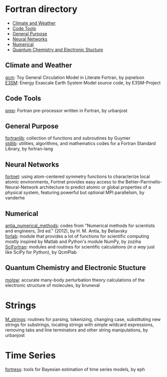 # Fortran directory

* [Climate and Weather](#climate-and-weather)
* [Code Tools](#code-tools)
* [General Purpose](#general-purpose)
* [Neural Networks](#neural-networks)
* [Numerical](#numerical)
* [Quantum Chemistry and Electronic Stucture](#Quantum-Chemistry-and-Electronic-Stucture)

## Climate and Weather
[gcm](https://github.com/pqnelson/gcm): Toy General Circulation Model in Literate Fortran, by pqnelson  
[E3SM](https://github.com/E3SM-Project/E3SM): Energy Exascale Earth System Model source code, by E3SM-Project 

## Code Tools
[prep](https://github.com/urbanjost/prep): Fortran pre-processor written in Fortran, by urbanjost

## General Purpose
[fortranlib](https://github.com/Guymer/fortranlib): collection of functions and subroutines by Guymer  
[stdlib](https://github.com/fortran-lang/stdlib): utilities, algorithms, and mathematics codes for a Fortran Standard Library, by fortran-lang

## Neural Networks
[fortnet](https://github.com/vanderhe/fortnet): using atom-centered symmetry functions to characterize local atomic environments, Fortnet provides easy access to the Behler-Parrinello-Neural-Network architecture to predict atomic or global properties of a physical system, featuring powerful but optional MPI parallelism, by vanderhe

## Numerical
[antia_numerical_methods](https://github.com/Beliavsky/antia_numerical_methods): codes from "Numerical methods for scientists and engineers, 3rd ed." (2012), by H. M. Antia, by Beliavsky  
[forlab](https://github.com/zoziha/forlab): module that provides a lot of functions for scientific computing mostly inspired by Matlab and Python's module NumPy, by zoziha  
[SciFortran](https://github.com/QcmPlab/SciFortran): modules and routines for scientific calculations (*in a way* just like SciPy for Python), by QcmPlab

## Quantum Chemistry and Electronic Stucture
[molgw](https://github.com/bruneval/molgw): accurate many-body perturbation theory calculations of the electronic structure of molecules, by bruneval

# Strings
[M_strings](https://github.com/urbanjost/M_strings): routines for parsing, tokenizing, changing case, substituting new strings for substrings, locating strings with simple wildcard expressions, removing tabs and line terminators and other string manipulations, by urbanjost

# Time Series
[fortress](https://github.com/eph/fortress): tools for Bayesian estimation of time series models, by eph


